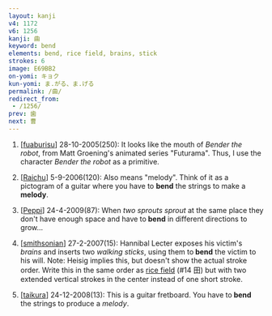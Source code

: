 ```yaml
---
layout: kanji
v4: 1172
v6: 1256
kanji: 曲
keyword: bend
elements: bend, rice field, brains, stick
strokes: 6
image: E69BB2
on-yomi: キョク
kun-yomi: ま.がる、ま.げる
permalink: /曲/
redirect_from:
 - /1256/
prev: 歯
next: 曹
---
```


1) [<a href="http://kanji.koohii.com/profile/fuaburisu">fuaburisu</a>] 28-10-2005(250): It looks like the mouth of <em>Bender the robot</em>, from Matt Groening&#039;s animated series &quot;Futurama&quot;. Thus, I use the character <em>Bender the robot</em> as a primitive.

2) [<a href="http://kanji.koohii.com/profile/Raichu">Raichu</a>] 5-9-2006(120): Also means &quot;melody&quot;. Think of it as a pictogram of a guitar where you have to <strong>bend</strong> the strings to make a <strong>melody</strong>.

3) [<a href="http://kanji.koohii.com/profile/Peppi">Peppi</a>] 24-4-2009(87): When <em>two sprouts sprout</em> at the same place they don&#039;t have enough space and have to<strong> bend</strong> in different directions to grow...

4) [<a href="http://kanji.koohii.com/profile/smithsonian">smithsonian</a>] 27-2-2007(15): Hannibal Lecter exposes his victim&#039;s <em>brains</em> and inserts two <em>walking sticks</em>, using them to<strong> bend</strong> the victim to his will. Note: Heisig implies this, but doesn&#039;t show the actual stroke order. Write this in the same order as <a href="../v4/14.html">rice field</a> (#14 田) but with two extended vertical strokes in the center instead of one short stroke.

5) [<a href="http://kanji.koohii.com/profile/taikura">taikura</a>] 24-12-2008(13): This is a guitar fretboard. You have to<strong> bend</strong> the strings to produce a <em>melody</em>.

